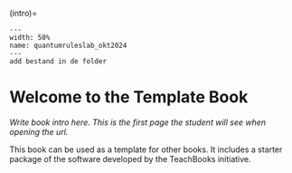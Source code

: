 (intro)=

``` {figure} figures/quantumruleslab_okt2024
---
width: 50%
name: quantumruleslab_okt2024
---
add bestand in de folder
```
# Welcome to the Template Book

_Write book intro here. This is the first page the student will see when opening the url._

This book can be used as a template for other books. It includes a starter package of the software developed by the TeachBooks initiative.
